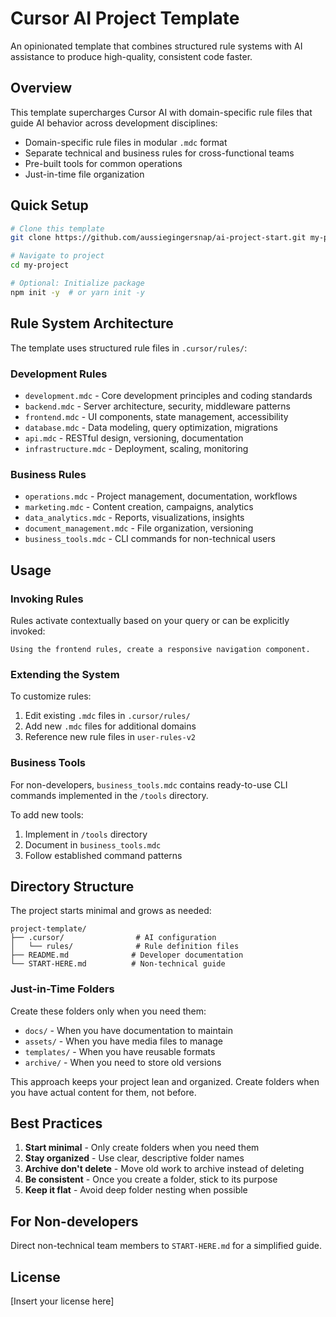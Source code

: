 # Cursor AI Project Template

An opinionated template that combines structured rule systems with AI assistance to produce high-quality, consistent code faster.

## Overview

This template supercharges Cursor AI with domain-specific rule files that guide AI behavior across development disciplines:

- Domain-specific rule files in modular `.mdc` format
- Separate technical and business rules for cross-functional teams
- Pre-built tools for common operations
- Just-in-time file organization

## Quick Setup

```bash
# Clone this template
git clone https://github.com/aussiegingersnap/ai-project-start.git my-project

# Navigate to project
cd my-project

# Optional: Initialize package
npm init -y  # or yarn init -y
```

## Rule System Architecture

The template uses structured rule files in `.cursor/rules/`:

### Development Rules

- `development.mdc` - Core development principles and coding standards
- `backend.mdc` - Server architecture, security, middleware patterns
- `frontend.mdc` - UI components, state management, accessibility
- `database.mdc` - Data modeling, query optimization, migrations
- `api.mdc` - RESTful design, versioning, documentation
- `infrastructure.mdc` - Deployment, scaling, monitoring

### Business Rules

- `operations.mdc` - Project management, documentation, workflows
- `marketing.mdc` - Content creation, campaigns, analytics
- `data_analytics.mdc` - Reports, visualizations, insights
- `document_management.mdc` - File organization, versioning
- `business_tools.mdc` - CLI commands for non-technical users

## Usage

### Invoking Rules

Rules activate contextually based on your query or can be explicitly invoked:

```
Using the frontend rules, create a responsive navigation component.
```

### Extending the System

To customize rules:

1. Edit existing `.mdc` files in `.cursor/rules/`
2. Add new `.mdc` files for additional domains
3. Reference new rule files in `user-rules-v2`

### Business Tools

For non-developers, `business_tools.mdc` contains ready-to-use CLI commands implemented in the `/tools` directory.

To add new tools:

1. Implement in `/tools` directory
2. Document in `business_tools.mdc`
3. Follow established command patterns

## Directory Structure

The project starts minimal and grows as needed:

```
project-template/
├── .cursor/                # AI configuration
│   └── rules/              # Rule definition files
├── README.md              # Developer documentation
└── START-HERE.md          # Non-technical guide
```

### Just-in-Time Folders

Create these folders only when you need them:

- `docs/` - When you have documentation to maintain
- `assets/` - When you have media files to manage
- `templates/` - When you have reusable formats
- `archive/` - When you need to store old versions

This approach keeps your project lean and organized. Create folders when you have actual content for them, not before.

## Best Practices

1. **Start minimal** - Only create folders when you need them
2. **Stay organized** - Use clear, descriptive folder names
3. **Archive don't delete** - Move old work to archive instead of deleting
4. **Be consistent** - Once you create a folder, stick to its purpose
5. **Keep it flat** - Avoid deep folder nesting when possible

## For Non-developers

Direct non-technical team members to `START-HERE.md` for a simplified guide.

## License

[Insert your license here] 